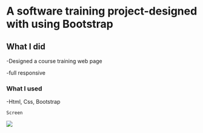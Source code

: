 # A software training  project-designed with using Bootstrap

## What I did

-Designed a course training web page 

-full responsive

### What I used

-Html, Css, Bootstrap

`Screen`

![](screen.gif)
